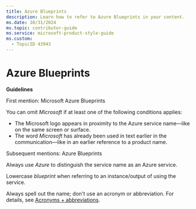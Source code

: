 ```yaml
---
title: Azure Blueprints
description: Learn how to refer to Azure Blueprints in your content.
ms.date: 10/31/2024
ms.topic: contributor-guide
ms.service: microsoft-product-style-guide
ms.custom:
  - TopicID 43943
---
```



# Azure Blueprints

**Guidelines**

First mention: Microsoft Azure Blueprints

You can omit *Microsoft* if at least one of the following conditions applies:

- The Microsoft logo appears in proximity to the Azure service name—like on the same screen or surface.
- The word *Microsoft* has already been used in text earlier in the communication—like in an earlier reference to a product name.

Subsequent mentions: Azure Blueprints

Always use *Azure* to distinguish the service name as an Azure service.

Lowercase *blueprint* when referring to an instance/output of using the service.

Always spell out the name; don't use an acronym or abbreviation. For details, see [Acronyms + abbreviations](~\acronyms-and-abbreviations.md).

